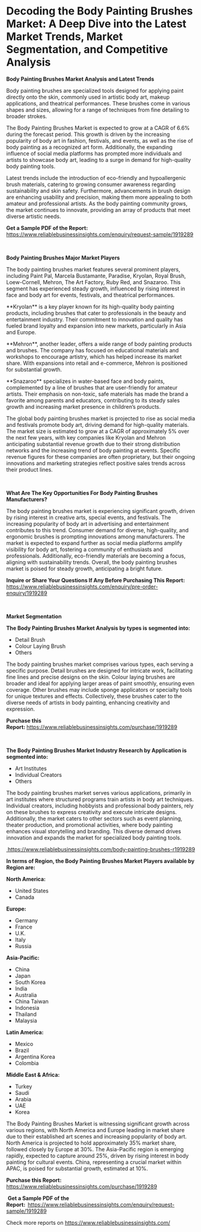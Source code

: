 <p><h1>Decoding the Body Painting Brushes Market: A Deep Dive into the Latest Market Trends, Market Segmentation, and Competitive Analysis</h1></p><p><strong>Body Painting Brushes Market Analysis and Latest Trends</strong></p>
<p><p>Body painting brushes are specialized tools designed for applying paint directly onto the skin, commonly used in artistic body art, makeup applications, and theatrical performances. These brushes come in various shapes and sizes, allowing for a range of techniques from fine detailing to broader strokes. </p><p>The Body Painting Brushes Market is expected to grow at a CAGR of 6.6% during the forecast period. This growth is driven by the increasing popularity of body art in fashion, festivals, and events, as well as the rise of body painting as a recognized art form. Additionally, the expanding influence of social media platforms has prompted more individuals and artists to showcase body art, leading to a surge in demand for high-quality body painting tools.</p><p>Latest trends include the introduction of eco-friendly and hypoallergenic brush materials, catering to growing consumer awareness regarding sustainability and skin safety. Furthermore, advancements in brush design are enhancing usability and precision, making them more appealing to both amateur and professional artists. As the body painting community grows, the market continues to innovate, providing an array of products that meet diverse artistic needs.</p></p>
<p><strong>Get a Sample PDF of the Report:&nbsp;</strong> <a href="https://www.reliablebusinessinsights.com/enquiry/request-sample/1919289?utm_campaign=2716&utm_medium=2&utm_source=Github&utm_content=ia&utm_term=05042025&utm_id=body-painting-brushes">https://www.reliablebusinessinsights.com/enquiry/request-sample/1919289</a></p>
<p>&nbsp;</p>
<p><strong>Body Painting Brushes Major Market Players</strong></p>
<p><p>The body painting brushes market features several prominent players, including Paint Pal, Marcela Bustamante, Paradise, Kryolan, Royal Brush, Loew-Cornell, Mehron, The Art Factory, Ruby Red, and Snazaroo. This segment has experienced steady growth, influenced by rising interest in face and body art for events, festivals, and theatrical performances.</p><p>**Kryolan** is a key player known for its high-quality body painting products, including brushes that cater to professionals in the beauty and entertainment industry. Their commitment to innovation and quality has fueled brand loyalty and expansion into new markets, particularly in Asia and Europe.</p><p>**Mehron**, another leader, offers a wide range of body painting products and brushes. The company has focused on educational materials and workshops to encourage artistry, which has helped increase its market share. With expansions into retail and e-commerce, Mehron is positioned for substantial growth.</p><p>**Snazaroo** specializes in water-based face and body paints, complemented by a line of brushes that are user-friendly for amateur artists. Their emphasis on non-toxic, safe materials has made the brand a favorite among parents and educators, contributing to its steady sales growth and increasing market presence in children’s products.</p><p>The global body painting brushes market is projected to rise as social media and festivals promote body art, driving demand for high-quality materials. The market size is estimated to grow at a CAGR of approximately 5% over the next few years, with key companies like Kryolan and Mehron anticipating substantial revenue growth due to their strong distribution networks and the increasing trend of body painting at events. Specific revenue figures for these companies are often proprietary, but their ongoing innovations and marketing strategies reflect positive sales trends across their product lines.</p></p>
<p>&nbsp;</p>
<p><strong>What Are The Key Opportunities For Body Painting Brushes Manufacturers?</strong></p>
<p><p>The body painting brushes market is experiencing significant growth, driven by rising interest in creative arts, special events, and festivals. The increasing popularity of body art in advertising and entertainment contributes to this trend. Consumer demand for diverse, high-quality, and ergonomic brushes is prompting innovations among manufacturers. The market is expected to expand further as social media platforms amplify visibility for body art, fostering a community of enthusiasts and professionals. Additionally, eco-friendly materials are becoming a focus, aligning with sustainability trends. Overall, the body painting brushes market is poised for steady growth, anticipating a bright future.</p></p>
<p><strong>Inquire or Share Your Questions If Any Before Purchasing This Report:</strong> <a href="https://www.reliablebusinessinsights.com/enquiry/pre-order-enquiry/1919289?utm_campaign=2716&utm_medium=2&utm_source=Github&utm_content=ia&utm_term=05042025&utm_id=body-painting-brushes">https://www.reliablebusinessinsights.com/enquiry/pre-order-enquiry/1919289</a></p>
<p>&nbsp;</p>
<p><strong>Market Segmentation</strong></p>
<p><strong>The Body Painting Brushes Market Analysis by types is segmented into:</strong></p>
<p><ul><li>Detail Brush</li><li>Colour Laying Brush</li><li>Others</li></ul></p>
<p><p>The body painting brushes market comprises various types, each serving a specific purpose. Detail brushes are designed for intricate work, facilitating fine lines and precise designs on the skin. Colour laying brushes are broader and ideal for applying larger areas of paint smoothly, ensuring even coverage. Other brushes may include sponge applicators or specialty tools for unique textures and effects. Collectively, these brushes cater to the diverse needs of artists in body painting, enhancing creativity and expression.</p></p>
<p><strong>Purchase this Report:&nbsp;</strong><a href="https://www.reliablebusinessinsights.com/purchase/1919289?utm_campaign=2716&utm_medium=2&utm_source=Github&utm_content=ia&utm_term=05042025&utm_id=body-painting-brushes">https://www.reliablebusinessinsights.com/purchase/1919289</a></p>
<p>&nbsp;</p>
<p><strong>The Body Painting Brushes Market Industry Research by Application is segmented into:</strong></p>
<p><ul><li>Art Institutes</li><li>Individual Creators</li><li>Others</li></ul></p>
<p><p>The body painting brushes market serves various applications, primarily in art institutes where structured programs train artists in body art techniques. Individual creators, including hobbyists and professional body painters, rely on these brushes to express creativity and execute intricate designs. Additionally, the market caters to other sectors such as event planning, theater production, and promotional activities, where body painting enhances visual storytelling and branding. This diverse demand drives innovation and expands the market for specialized body painting tools.</p></p>
<p><a href="https://www.reliablebusinessinsights.com/body-painting-brushes-r1919289?utm_campaign=2716&utm_medium=2&utm_source=Github&utm_content=ia&utm_term=05042025&utm_id=body-painting-brushes">&nbsp;https://www.reliablebusinessinsights.com/body-painting-brushes-r1919289</a></p>
<p><strong>In terms of Region, the Body Painting Brushes Market Players available by Region are:</strong></p>
<p>
    <p> <strong> North America: </strong>
        <ul>
            <li>United States</li>
            <li>Canada</li>
        </ul>
        </p> 
    <p> <strong> Europe: </strong>
        <ul>
            <li>Germany</li>
            <li>France</li>
            <li>U.K.</li>
            <li>Italy</li>
            <li>Russia</li>
        </ul>
        </p> 
    <p> <strong> Asia-Pacific: </strong>
        <ul>
            <li>China</li>
            <li>Japan</li>
            <li>South Korea</li>
            <li>India</li>
            <li>Australia</li>
            <li>China Taiwan</li>
            <li>Indonesia</li>
            <li>Thailand</li>
            <li>Malaysia</li>
        </ul>
        </p> 
    <p> <strong> Latin America: </strong>
        <ul>
            <li>Mexico</li>
            <li>Brazil</li>
            <li>Argentina Korea</li>
            <li>Colombia</li>
        </ul>
        </p> 
    <p> <strong> Middle East & Africa: </strong>
        <ul>
            <li>Turkey</li>
            <li>Saudi</li>
            <li>Arabia</li>
            <li>UAE</li>
            <li>Korea</li>
        </ul>
    </p>
    </p>
<p><p>The Body Painting Brushes Market is witnessing significant growth across various regions, with North America and Europe leading in market share due to their established art scenes and increasing popularity of body art. North America is projected to hold approximately 35% market share, followed closely by Europe at 30%. The Asia-Pacific region is emerging rapidly, expected to capture around 25%, driven by rising interest in body painting for cultural events. China, representing a crucial market within APAC, is poised for substantial growth, estimated at 10%.</p></p>
<p><strong>Purchase this Report: </strong><a href="https://www.reliablebusinessinsights.com/purchase/1919289?utm_campaign=2716&utm_medium=2&utm_source=Github&utm_content=ia&utm_term=05042025&utm_id=body-painting-brushes">https://www.reliablebusinessinsights.com/purchase/1919289</a></p>
<p>&nbsp;<strong>Get a Sample PDF of the Report:&nbsp;&nbsp;</strong><a href="https://www.reliablebusinessinsights.com/enquiry/request-sample/1919289?utm_campaign=2716&utm_medium=2&utm_source=Github&utm_content=ia&utm_term=05042025&utm_id=body-painting-brushes">https://www.reliablebusinessinsights.com/enquiry/request-sample/1919289</a></p>
<p><strong></strong></p>
<p>Check more reports on <a href="https://www.reliablebusinessinsights.com/?utm_campaign=2716&utm_medium=2&utm_source=Github&utm_content=ia&utm_term=05042025&utm_id=body-painting-brushes">https://www.reliablebusinessinsights.com/</a></p>